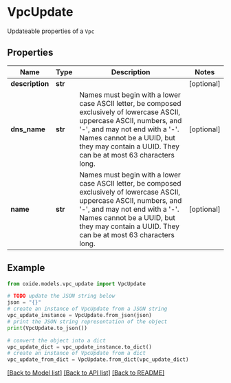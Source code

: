 # VpcUpdate

Updateable properties of a `Vpc`

## Properties

Name | Type | Description | Notes
------------ | ------------- | ------------- | -------------
**description** | **str** |  | [optional] 
**dns_name** | **str** | Names must begin with a lower case ASCII letter, be composed exclusively of lowercase ASCII, uppercase ASCII, numbers, and &#39;-&#39;, and may not end with a &#39;-&#39;. Names cannot be a UUID, but they may contain a UUID. They can be at most 63 characters long. | [optional] 
**name** | **str** | Names must begin with a lower case ASCII letter, be composed exclusively of lowercase ASCII, uppercase ASCII, numbers, and &#39;-&#39;, and may not end with a &#39;-&#39;. Names cannot be a UUID, but they may contain a UUID. They can be at most 63 characters long. | [optional] 

## Example

```python
from oxide.models.vpc_update import VpcUpdate

# TODO update the JSON string below
json = "{}"
# create an instance of VpcUpdate from a JSON string
vpc_update_instance = VpcUpdate.from_json(json)
# print the JSON string representation of the object
print(VpcUpdate.to_json())

# convert the object into a dict
vpc_update_dict = vpc_update_instance.to_dict()
# create an instance of VpcUpdate from a dict
vpc_update_from_dict = VpcUpdate.from_dict(vpc_update_dict)
```
[[Back to Model list]](../README.md#documentation-for-models) [[Back to API list]](../README.md#documentation-for-api-endpoints) [[Back to README]](../README.md)


